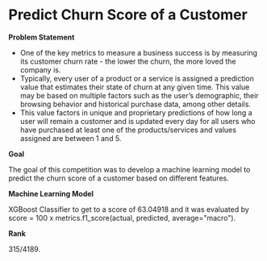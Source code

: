 # Predict Churn Score of a Customer #

**Problem Statement**

* One of the key metrics to measure a business success is by measuring its customer churn rate - the lower the churn, the more loved the company is.
* Typically, every user of a product or a service is assigned a prediction value that estimates their state of churn at any given time. This value may be based on multiple factors such as the user’s demographic, their browsing behavior and historical purchase data, among other details.
* This value factors in unique and proprietary predictions of how long a user will remain a customer and is updated every day for all users who have purchased at least one of the products/services and values assigned are between 1 and 5.


**Goal**

The goal of this competition was to develop a machine learning model to predict the churn score of a customer based on different features.


**Machine Learning Model**

XGBoost Classifier to get to a score of 63.04918 and it was evaluated by score = 100 x metrics.f1_score(actual, predicted, average="macro").


**Rank**

315/4189.
